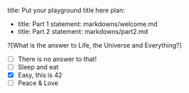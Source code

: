 title: Put your playground title here
plan:
  - title: Part 1
    statement: markdowns/welcome.md
  - title: Part 2
    statement: markdowns/part2.md


?[What is the answer to Life, the Universe and Everything?]
-[ ] There is no answer to that!
-[ ] Sleep and eat
-[x] Easy, this is 42
-[ ] Peace & Love
